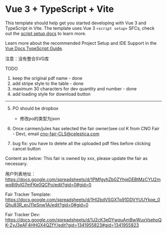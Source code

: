 # Vue 3 + TypeScript + Vite

This template should help get you started developing with Vue 3 and TypeScript in Vite. The template uses Vue 3 `<script setup>` SFCs, check out the [script setup docs](https://v3.vuejs.org/api/sfc-script-setup.html#sfc-script-setup) to learn more.

Learn more about the recommended Project Setup and IDE Support in the [Vue Docs TypeScript Guide](https://vuejs.org/guide/typescript/overview.html#project-setup).

注意：没有整合SVG库

TODO
1. keep the original pdf name - done
2. add stripe style to the table - done
3. maximum 30 characters for dev quantity and number - done
4. add loading style for download button
------------------------------------------------------------------
5. PO should be dropbox
    - 修改po的类型为json

6. Once carmen/jules has selected the fair owner(see col K from CNO Fair - Dev), email cno-fair-CLS@celestica.com
7. bug fix: you have to delete all the uploaded pdf files before clicking cancel button

Content as below:
This fair is owned by xxx, please update the fair as necessary.



用户列表地址：
https://docs.google.com/spreadsheets/d/1PMfgyhZb0ZYhjeDEBtMzCYU2mwq8i9vlG7mFKe0QCPo/edit?gid=0#gid=0

Fair Tracker Template:
https://docs.google.com/spreadsheets/d/1HI2bdVSGXTp91DDVYUUYkpe_0Qhu83R_erJ11eSnw1A/edit?gid=0#gid=0

Fair Tracker Dev:
https://docs.google.com/spreadsheets/d/1J2cK3eDYwquAmBwWuxVsehoQK-ZyJ3eAF4HHGX4QZfY/edit?gid=1341955823#gid=1341955823